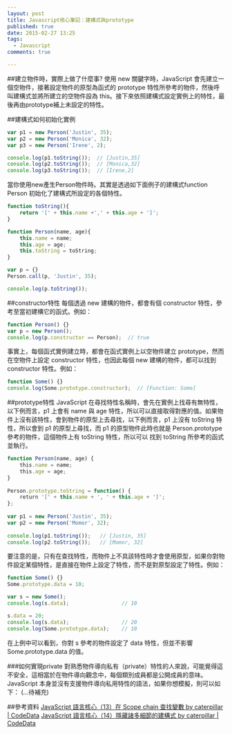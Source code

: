 ```yaml
---
layout: post
title: Javascript核心筆記：建構式與prototype
published: true
date: 2015-02-27 13:25
tags:
  - Javascript
comments: true

---
```

##建立物件時，實際上做了什麼事?
使用 new 關鍵字時，JavaScript 會先建立一個空物件，接著設定物件的原型為函式的 prototype 特性所參考的物件，然後呼叫建構式並將所建立的空物件設為 this。接下來依照建構式設定實例上的特性，最後再由prototype補上未設定的特性。

##建構式如何初始化實例
```js
var p1 = new Person('Justin', 35);
var p2 = new Person('Monica', 32);
var p3 = new Person('Irene', 2);

console.log(p1.toString());  // [Justin,35]
console.log(p2.toString());  // [Monica,32]
console.log(p3.toString());  // [Irene,2]
```
當你使用new產生Person物件時。其實是透過如下面例子的建構式function Person 初始化了建構式所設定的各個特性。

```js
function toString(){
	return '[' + this.name +',' + this.age + ']';
}

function Person(name, age){
	this.name = name;
	this.age = age;
	this.toString = toString;
}

var p = {}
Person.call(p, 'Justin', 35);

console.log(p.toString());
```

##constructor特性
每個透過 new 建構的物件，都會有個 constructor 特性，參考至當初建構它的函式。例如：
```js
function Person() {}
var p = new Person();
console.log(p.constructor == Person);  // true
```
事實上，每個函式實例建立時，都會在函式實例上以空物件建立 prototype，然而在空物件上設定 constructor 特性，也因此每個 new 建構的物件，都可以找到 constructor 特性。例如：
```js
function Some() {}
console.log(Some.prototype.constructor);  // [Function: Some]
```


##prototype特性
JavaScript 在尋找特性名稱時，會先在實例上找尋有無特性，以下例而言，p1 上會有 name 與 age 特性，所以可以直接取得對應的值。如果物件上沒有該特性，會到物件的原型上去尋找，以下例而言，p1 上沒有 toString 特性，所以會到 p1 的原型上尋找，而 p1 的原型物件此時也就是 Person.prototype 參考的物件，這個物件上有 toString 特性，所以可以 找到 toString 所參考的函式並執行。
```js
function Person(name, age) {
    this.name = name;
    this.age = age;
}
 
Person.prototype.toString = function() {
    return '[' + this.name + ', ' + this.age + ']';
};
 
var p1 = new Person('Justin', 35);
var p2 = new Person('Momor', 32);
 
console.log(p1.toString());   // [Justin, 35]
console.log(p2.toString());   // [Momor, 32]
```

要注意的是，只有在查找特性，而物件上不具該特性時才會使用原型，如果你對物件設定某個特性，是直接在物件上設定了特性，而不是對原型設定了特性。例如：
```js
function Some() {}
Some.prototype.data = 10;

var s = new Some();
console.log(s.data);                 // 10

s.data = 20;
console.log(s.data);                 // 20
console.log(Some.prototype.data);    // 10
```
在上例中可以看到，你對 s 參考的物件設定了 data 特性，但並不影響 Some.prototype.data 的值。

###如何實現private
對熟悉物件導向私有（private）特性的人來說，可能覺得這不安全，這相當於在物件導向觀念中，每個類別成員都是公開成員的意味。JavaScript 本身並沒有支援物件導向私用特性的語法，如果你想模擬，則可以如下：
(...待補充)

##參考資料
[JavaScript 語言核心（13）在 Scope chain 查找變數 by caterpillar | CodeData](http://www.codedata.com.tw/javascript/essential-javascript-13-scope-chain/)
[JavaScript 語言核心（14）隱藏諸多細節的建構式 by caterpillar | CodeData](http://www.codedata.com.tw/javascript/essential-javascript-14-constructor/)
